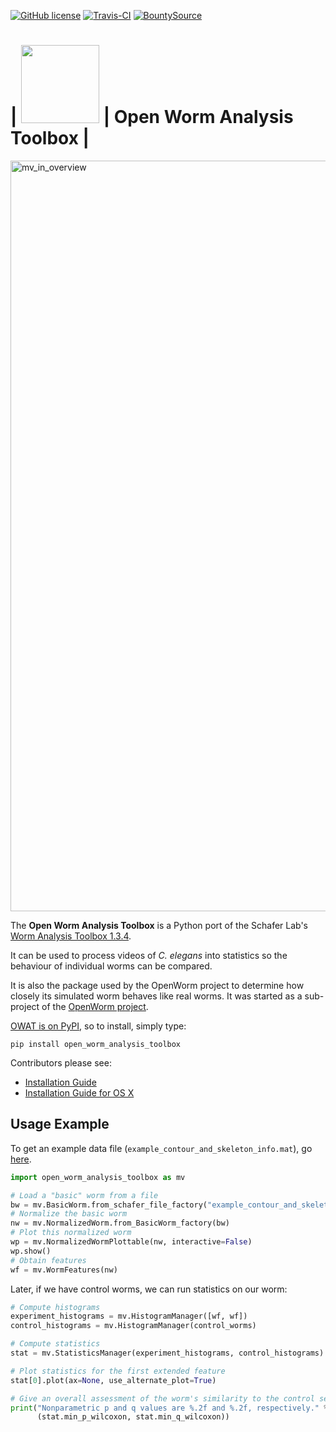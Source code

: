 [![GitHub license](https://img.shields.io/github/license/mashape/apistatus.svg)](LICENSE.md)
[![Travis-CI](https://travis-ci.org/openworm/open-worm-analysis-toolbox.svg?branch=master)](https://travis-ci.org/openworm/open-worm-analysis-toolbox)
[![BountySource](https://api.bountysource.com/badge/team?team_id=23852)](https://www.bountysource.com/teams/openworm)


| <img src="documentation/OpenWorm%20Analysis%20Toolbox%20logo.png" width="125"> | Open Worm Analysis Toolbox |
====================
<img width="1201" alt="mv_in_overview" src="https://user-images.githubusercontent.com/1573896/44876903-5a885980-ac70-11e8-8a44-3ec40b047fc5.png">

The **Open Worm Analysis Toolbox** is a Python port of the Schafer Lab's [Worm Analysis Toolbox 1.3.4](http://www.mrc-lmb.cam.ac.uk/wormtracker/index.php?action=analysis).

It can be used to process videos of *C. elegans* into statistics so the behaviour of individual worms can be compared.

It is also the package used by the OpenWorm project to determine how closely its simulated worm behaves like real worms. It was started as a sub-project of the [OpenWorm project](https://github.com/openworm).

[OWAT is on PyPI](https://pypi.python.org/pypi/open_worm_analysis_toolbox), so to install, simply type:

```
pip install open_worm_analysis_toolbox
```

Contributors please see:

-   [Installation Guide](documentation/INSTALL.md)
-   [Installation Guide for OS X](documentation/INSTALL-OSX.md)

Usage Example
-------------

To get an example data file (`example_contour_and_skeleton_info.mat`), go [here](https://github.com/openworm/open-worm-analysis-toolbox/blob/master/documentation/data_examples.md).

```Python
import open_worm_analysis_toolbox as mv

# Load a "basic" worm from a file
bw = mv.BasicWorm.from_schafer_file_factory("example_contour_and_skeleton_info.mat")
# Normalize the basic worm
nw = mv.NormalizedWorm.from_BasicWorm_factory(bw)
# Plot this normalized worm    
wp = mv.NormalizedWormPlottable(nw, interactive=False)
wp.show()
# Obtain features
wf = mv.WormFeatures(nw)
```

Later, if we have control worms, we can run statistics on our worm:

```Python
# Compute histograms
experiment_histograms = mv.HistogramManager([wf, wf])
control_histograms = mv.HistogramManager(control_worms)

# Compute statistics
stat = mv.StatisticsManager(experiment_histograms, control_histograms)

# Plot statistics for the first extended feature
stat[0].plot(ax=None, use_alternate_plot=True)

# Give an overall assessment of the worm's similarity to the control set
print("Nonparametric p and q values are %.2f and %.2f, respectively." %
      (stat.min_p_wilcoxon, stat.min_q_wilcoxon))
```
